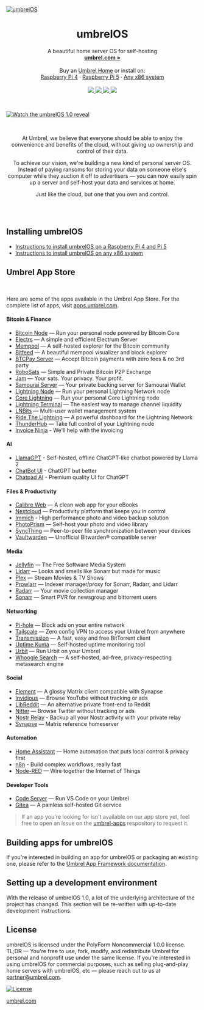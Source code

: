 [![umbrelOS](https://github.com/getumbrel/umbrel/assets/10330103/56be7b95-0c24-4dee-ad3a-e5947bc2ee07)](https://umbrel.com/umbrelos)

<p align="center">
  <h1 align="center">umbrelOS</h1>
  <p align="center">
    A beautiful home server OS for self-hosting
    <br />
    <a href="https://umbrel.com"><strong>umbrel.com »</strong></a>
    <br />
    <br />
    Buy an <a href="https://umbrel.com/umbrel-home">Umbrel Home</a> or install on:
    <br />
    <a href="https://umbrel.com/umbrelos#install">Raspberry Pi 4</a>
    ·
    <a href="https://umbrel.com/umbrelos#install">Raspberry Pi 5</a>
    ·
    <a href="https://github.com/getumbrel/umbrel/wiki/Install-umbrelOS-on-x86-systems">Any x86 system</a>
    <br />
    <br />
    <a href="https://twitter.com/umbrel">
      <img src="https://img.shields.io/twitter/follow/umbrel?style=social" />
    </a>
    <a href="https://t.me/getumbrel">
      <img src="https://img.shields.io/badge/community-chat-%235351FB">
    </a>
    <a href="https://reddit.com/r/getumbrel">
      <img src="https://img.shields.io/reddit/subreddit-subscribers/getumbrel?style=social">
    </a>
    <a href="https://community.getumbrel.com">
      <img src="https://img.shields.io/badge/community-forum-%235351FB">
    </a>
  </p>
</p>

<br />

[![Watch the umbrelOS 1.0 reveal](https://github.com/getumbrel/umbrel/assets/10330103/0b99b2b5-f090-464d-a865-a2eddb8d85c9)](https://www.youtube.com/watch?v=Q-vmmboobEM)

<br />

<p align="center">
At Umbrel, we believe that everyone should be able to enjoy the convenience and benefits of the cloud, without giving up ownership and control of their data.
</p>

<p align="center">
To achieve our vision, we're building a new kind of personal server OS. Instead of paying ransoms for storing your data on someone else's computer while they auction it off to advertisers — you can now easily spin up a server and self-host your data and services at home.
</p>

<p align="center">
Just like the cloud, but one that you own and control.
</p>

<br />

<br />

## Installing umbrelOS

- [Instructions to install umbrelOS on a Raspberry Pi 4 and Pi 5](https://umbrel.com/umbrelos#install)
- [Instructions to install umbrelOS on any x86 system](https://github.com/getumbrel/umbrel/wiki/Install-umbrelOS-on-x86-systems)

## Umbrel App Store

<br />

Here are some of the apps available in the Umbrel App Store. For the complete list of apps, visit [apps.umbrel.com](https://apps.umbrel.com/).

#### Bitcoin & Finance

- [Bitcoin Node](https://apps.umbrel.com/app/bitcoin) — Run your personal node powered by Bitcoin Core
- [Electrs](https://apps.umbrel.com/app/electrs) — A simple and efficient Electrum Server
- [Mempool](https://apps.umbrel.com/app/mempool) — A self-hosted explorer for the Bitcoin community
- [Bitfeed](https://apps.umbrel.com/app/bitfeed) — A beautiful mempool visualizer and block explorer
- [BTCPay Server](https://apps.umbrel.com/app/btcpay-server) — Accept Bitcoin payments with zero fees & no 3rd party
- [RoboSats](https://apps.umbrel.com/app/robosats) — Simple and Private Bitcoin P2P Exchange
- [Jam](https://apps.umbrel.com/app/jam) — Your sats. Your privacy. Your profit.
- [Samourai Server](https://apps.umbrel.com/app/samourai-server) — Your private backing server for Samourai Wallet
- [Lightning Node](https://apps.umbrel.com/app/lightning) — Run your personal Lightning Network node
- [Core Lightning](https://apps.umbrel.com/app/core-lightning) — Run your personal Core Lightning node
- [Lightning Terminal](https://apps.umbrel.com/app/lightning-terminal) — The easiest way to manage channel liquidity
- [LNBits](https://apps.umbrel.com/app/lnbits) — Multi-user wallet management system
- [Ride The Lightning](https://apps.umbrel.com/app/ride-the-lightning) — A powerful dashboard for the Lightning Network
- [ThunderHub](https://apps.umbrel.com/app/thunderhub) — Take full control of your Lightning node
- [Invoice Ninja](https://apps.umbrel.com/app/invoice-ninja) - We'll help with the invoicing

#### AI

- [LlamaGPT](https://apps.umbrel.com/app/llama-gpt) - Self-hosted, offline ChatGPT-like chatbot powered by Llama 2
- [ChatBot UI](https://apps.umbrel.com/app/chatbot-ui) - ChatGPT but better
- [Chatpad AI](https://apps.umbrel.com/app/chatpad-ai) - Premium quality UI for ChatGPT

#### Files & Productivity

- [Calibre Web](https://apps.umbrel.com/app/calibre-web) — A clean web app for your eBooks
- [Nextcloud](https://apps.umbrel.com/app/nextcloud) — Productivity platform that keeps you in control
- [Immich](https://apps.umbrel.com/app/immich) - High performance photo and video backup solution
- [PhotoPrism](https://apps.umbrel.com/app/photoprism) — Self-host your photo and video library
- [SyncThing](https://apps.umbrel.com/app/syncthing) — Peer-to-peer file synchronization between your devices
- [Vaultwarden](https://apps.umbrel.com/app/vaultwarden) — Unofficial Bitwarden® compatible server

#### Media

- [Jellyfin](https://apps.umbrel.com/app/jellyfin) — The Free Software Media System
- [Lidarr](https://apps.umbrel.com/app/lidarr) — Looks and smells like Sonarr but made for music
- [Plex](https://apps.umbrel.com/app/plex) — Stream Movies & TV Shows
- [Prowlarr](https://apps.umbrel.com/app/prowlarr) — Indexer manager/proxy for Sonarr, Radarr, and Lidarr
- [Radarr](https://apps.umbrel.com/app/radarr) — Your movie collection manager
- [Sonarr](https://apps.umbrel.com/app/sonarr) — Smart PVR for newsgroup and bittorrent users

#### Networking

- [Pi-hole](https://apps.umbrel.com/app/pi-hole) — Block ads on your entire network
- [Tailscale](https://apps.umbrel.com/app/tailscale) — Zero config VPN to access your Umbrel from anywhere
- [Transmission](https://apps.umbrel.com/app/transmission) — A fast, easy and free BitTorrent client
- [Uptime Kuma](https://apps.umbrel.com/app/uptime-kuma) — Self-hosted uptime monitoring tool
- [Urbit](https://apps.umbrel.com/app/urbit) — Run Urbit on your Umbrel
- [Whoogle Search](https://apps.umbrel.com/app/whoogle-search) — A self-hosted, ad-free, privacy-respecting metasearch engine

#### Social

- [Element](https://apps.umbrel.com/app/element) — A glossy Matrix client compatible with Synapse
- [Invidious](https://apps.umbrel.com/app/invidious) — Browse YouTube without tracking or ads
- [LibReddit](https://apps.umbrel.com/app/libreddit) — An alternative private front-end to Reddit
- [Nitter](https://apps.umbrel.com/app/nitter) — Browse Twitter without tracking or ads
- [Nostr Relay](https://apps.umbrel.com/app/nostr-relay) - Backup all your Nostr activity with your private relay
- [Synapse](https://apps.umbrel.com/app/synapse) — Matrix reference homeserver

#### Automation

- [Home Assistant](https://apps.umbrel.com/app/home-assistant) — Home automation that puts local control & privacy first
- [n8n](https://apps.umbrel.com/app/n8n) - Build complex workflows, really fast
- [Node-RED](https://apps.umbrel.com/app/node-red-standalone) — Wire together the Internet of Things

#### Developer Tools

- [Code Server](https://apps.umbrel.com/app/code-server) — Run VS Code on your Umbrel
- [Gitea](https://apps.umbrel.com/app/gitea) — A painless self-hosted Git service

> If an app you're looking for isn't available on our app store yet, feel free to open an issue on the [umbrel-apps](https://github.com/getumbrel/umbrel-apps) respository to request it.

## Building apps for umbrelOS

If you're interested in building an app for umbrelOS or packaging an existing one, please refer to the [Umbrel App Framework documentation](https://github.com/getumbrel/umbrel-apps/blob/master/README.md).

## Setting up a development environment

With the release of umbrelOS 1.0, a lot of the underlying architecture of the project has changed. This section will be re-written with up-to-date development instructions.

## License

umbrelOS is licensed under the PolyForm Noncommercial 1.0.0 license. TL;DR — You're free to use, fork, modify, and redistribute Umbrel for personal and nonprofit use under the same license. If you're interested in using umbrelOS for commercial purposes, such as selling plug-and-play home servers with umbrelOS, etc — please reach out to us at partner@umbrel.com.

[![License](https://img.shields.io/badge/license-PolyForm%20Noncommercial%201.0.0-%235351FB)](https://github.com/getumbrel/umbrel/blob/master/LICENSE.md)

[umbrel.com](https://umbrel.com)
